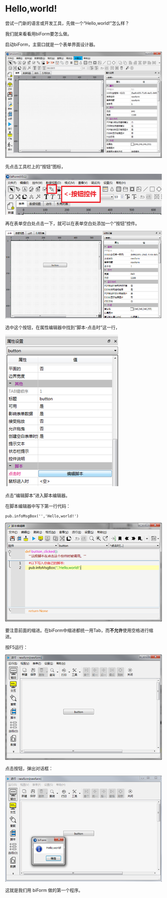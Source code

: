 ﻿# Hello,world!
尝试一门新的语言或开发工具，先做一个“Hello,world!”怎么样？

我们就来看看用biForm要怎么做。

启动biForm，主窗口就是一个表单界面设计器。

![主窗口](1.png)

先点击工具栏上的“按钮”图标，

![按钮控件](2.png)

再在表单空白处点击一下，就可以在表单空白处添加一个“按钮”控件。

![表单](3.png)

选中这个按钮，在属性编辑器中找到“脚本-点击时”这一行，

![编辑脚本](4.png)

点击“编辑脚本”进入脚本编辑器。

在脚本编辑器中写下第一行代码：

    pub.infoMsgBox('','Hello,world!')

![添加脚本](5.png)

要注意前面的缩进。在biForm中缩进都统一用Tab，而**不允许**使用空格进行缩进。

按F5运行：


![添加脚本](6.png)


点击按钮，弹出对话框：

![添加脚本](7.png)

这就是我们用 biForm 做的第一个程序。




